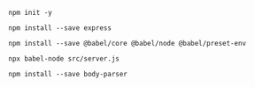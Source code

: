 ```
npm init -y
```

```
npm install --save express
```

```
npm install --save @babel/core @babel/node @babel/preset-env
```

```
npx babel-node src/server.js
```

```
npm install --save body-parser
```